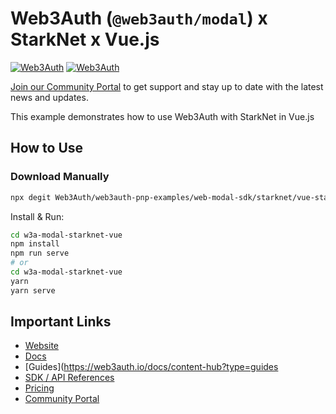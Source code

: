 # Web3Auth (`@web3auth/modal`) x StarkNet x Vue.js

[![Web3Auth](https://img.shields.io/badge/Web3Auth-SDK-blue)](https://web3auth.io/docs/sdk/pnp/web/modal)
[![Web3Auth](https://img.shields.io/badge/Web3Auth-Community-cyan)](https://community.web3auth.io)

[Join our Community Portal](https://community.web3auth.io/) to get support and stay up to date with the latest news and updates.

This example demonstrates how to use Web3Auth with StarkNet in Vue.js

## How to Use

### Download Manually

```bash
npx degit Web3Auth/web3auth-pnp-examples/web-modal-sdk/starknet/vue-starknet-modal-example w3a-modal-starknet-vue
```

Install & Run:

```bash
cd w3a-modal-starknet-vue
npm install
npm run serve
# or
cd w3a-modal-starknet-vue
yarn
yarn serve
```

## Important Links

- [Website](https://web3auth.io)
- [Docs](https://web3auth.io/docs)
- [Guides](https://web3auth.io/docs/content-hub?type=guides
- [SDK / API References](https://web3auth.io/docs/sdk)
- [Pricing](https://web3auth.io/pricing.html)
- [Community Portal](https://community.web3auth.io)
